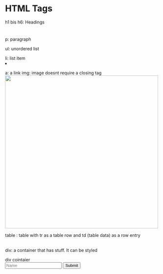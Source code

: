 # HTML Tags
h1 bis h6: Headings
<h1> </h1>

p: paragraph
<p> </p>

ul: unordered list
<ul> </ul>
li: list item
<li> </li>

a: a link
<a href="https://google.com"> </a>
img: image doesnt require a closing tag
<img height="500" src="C:\Git\GitHub\HTML_CSS_JavaScript\devdojo\elf.png" width="500"/>

table : table with tr as a table row and td (table data) as a row entry
<table>
    
</table>
<tr>
    
</tr>
<td> </td>

div: a container that has stuff. It can be styled
<div>div cointaier</div>

<form action="index.html" method="get">
    <input type="text" name="name" placeholder="Name">
    <button type="submit">Submit</button>
</form>